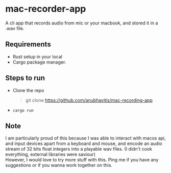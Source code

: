 # mac-recorder-app

A cli app that records audio from mic or your macbook, and stored it in a .wav file. 

## Requirements
- Rust setup in your local
- Cargo package manager.

## Steps to run
- Clone the repo
  > git clone https://github.com/anubhavitis/mac-recording-app
- ```cargo run```

## Note
I am particularly proud of this because I was able to interact with macos api, and input devices apart from a keyboard and mouse, and encode an audio stream of 32 bits float integers into a playable wav files. (I didn't cook everything, external libraries were saviour)
<br>
However, I would love to try more stuff with this. Ping me if you have any suggestions or if you wanna work together on this.